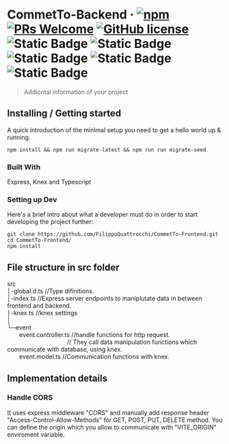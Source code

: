 # CommetTo-Backend &middot; [![npm](https://img.shields.io/npm/v/npm.svg?style=flat-square)](https://www.npmjs.com/package/npm) [![PRs Welcome](https://img.shields.io/badge/PRs-welcome-brightgreen.svg?style=flat-square)](http://makeapullrequest.com) [![GitHub license](https://img.shields.io/badge/license-MIT-blue.svg?style=flat-square)](https://github.com/your/your-project/blob/master/LICENSE) ![Static Badge](https://img.shields.io/badge/Express%20js-000000?style=for-the-badge&logo=express&logoColor=white) ![Static Badge](https://img.shields.io/badge/PostgreSQL-316192?style=for-the-badge&logo=postgresql&logoColor=white) ![Static Badge](https://img.shields.io/badge/Postman-FF6C37?style=for-the-badge&logo=Postman&logoColor=white) ![Static Badge](https://img.shields.io/badge/TypeScript-007ACC?style=for-the-badge&logo=typescript&logoColor=white) ![Static Badge](https://img.shields.io/badge/axios-671ddf?&style=for-the-badge&logo=axios&logoColor=white)

> Addiontal information of your project

## Installing / Getting started

A quick introduction of the minimal setup you need to get a hello world up &
running.

```shell
npm install && npm run migrate-latest && npm run run migrate-seed
```

### Built With

Express, Knex and Typescript

### Setting up Dev

Here's a brief intro about what a developer must do in order to start developing
the project further:

```shell
git clone https://github.com/FilippoQuattrocchi/CommetTo-Frontend.git
cd CommetTo-Frontend/
npm install
```

## File structure in src folder

src <br>
│-global.d.ts //Type difinitions. <br>
│-index.ts //Express server endpoints to maniplutate data in between frontend and backend.<br>
│-knex.ts //knex settings<br>
│<br>
└─event<br>
&emsp;&emsp;event.controller.ts //handle functions for http request.<br>
&emsp;&emsp;&emsp;&emsp;&emsp;&emsp;&emsp;&emsp;&emsp;&emsp;// They call data manipulation functions which communicate with database, using knex. <br>
&emsp;&emsp;event.model.ts //Communication functions with knex.<br>

## Implementation details
### Handle CORS
It uses express middleware "CORS" and manually add response header "Access-Control-Allow-Methods" for GET, POST, PUT, DELETE method.
You can define the origin which you allow to communicate with "VITE_ORIGIN" enviroment variable.
